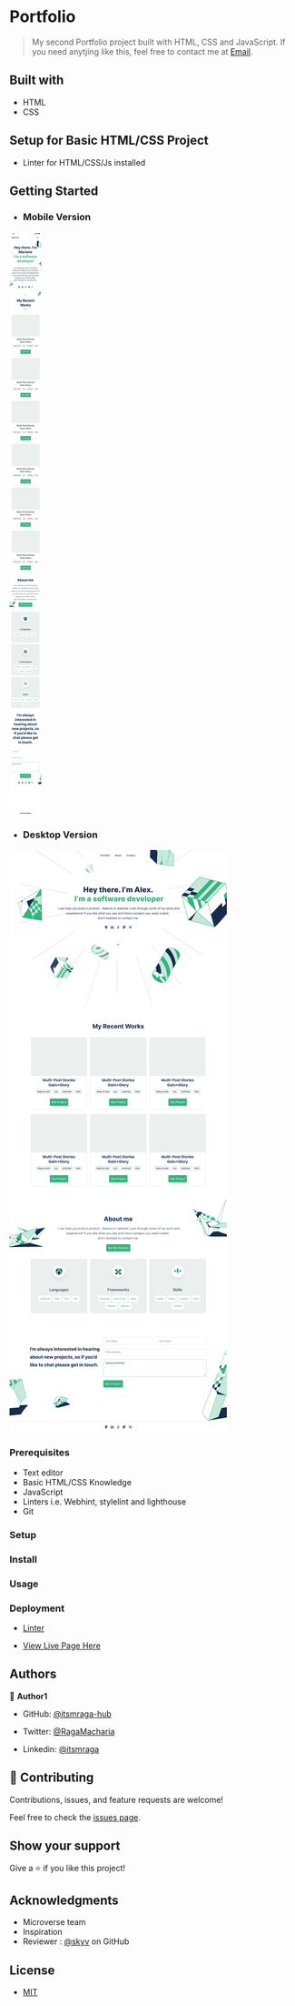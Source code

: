 # Portfolio

> My second Portfolio project built with HTML, CSS and JavaScript. If you need anytjing like this, feel free to contact me at [Email](ragawilliam570@gmail.com). 

## Built with

- HTML
- CSS

## Setup for Basic HTML/CSS Project

- Linter for HTML/CSS/Js installed

## Getting Started

- ### Mobile Version

![Screenchot for mobile](./Templates/Template%203-main-mobile.svg)

- ### Desktop Version

![Screenshot for desktop](./Templates/Template%203-main.svg)

### Prerequisites

- Text editor
- Basic HTML/CSS Knowledge
- JavaScript
- Linters i.e. Webhint, stylelint and lighthouse
- Git

### Setup

### Install

### Usage

### Deployment

- [Linter](https://github.com/microverseinc/linters-config/tree/master/html-css-js)

- [View Live Page Here](https://itsmraga-hub.github.io/Portfolio-3/)

## Authors

👤 **Author1**

- GitHub: [@itsmraga-hub](https://github.com/itsmraga-hub)

- Twitter: [@RagaMacharia](https://twitter.com/RagaMacharia)

- Linkedin: [@itsmraga](https://www.linkedin.com/in/itsmraga/)

## 🤝 Contributing

Contributions, issues, and feature requests are welcome!

Feel free to check the [issues page](../../issues/).

## Show your support

Give a ⭐️ if you like this project!

## Acknowledgments

- Microverse team
- Inspiration
- Reviewer : [@skyv](https://github.com/skyv26) on GitHub

## License

- [MIT](https://github.com/itsmraga-hub/Portfolio-3/blob/master/LICENSE)

